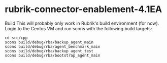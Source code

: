 # rubrik-connector-enablement-4.1EA
Build
This will probably only work in Rubrik's build environment (for now). Login to the Centos VM and run scons with the following build targets:
```
cd src/cpp
scons build/debug/rba/backup_agent_main
scons build/debug/rba/agent_benchmark_main
scons build/debug/rba/backup_agent_test
scons build/debug/rba/bootstrap_agent_main
```
